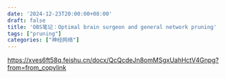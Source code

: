 ```yaml
---
date: '2024-12-23T20:00:00+08:00'
draft: false
title: 'OBS笔记：Optimal brain surgeon and general network pruning'
tags: ["pruning"]
categories: ["神经网络"]
---
```


https://xves6ft58q.feishu.cn/docx/QcQcdeJn8omMSgxUahHctV4Gnpg?from=from_copylink
